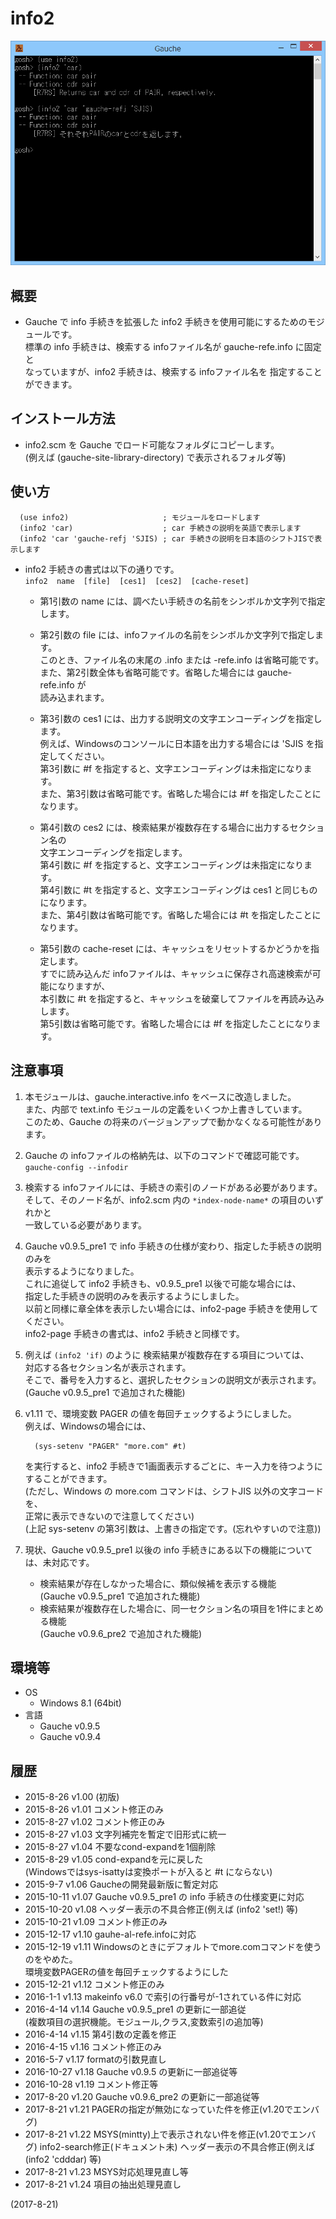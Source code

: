 # info2

![image](image.png)

## 概要
- Gauche で info 手続きを拡張した info2 手続きを使用可能にするためのモジュールです。  
  標準の info 手続きは、検索する infoファイル名が gauche-refe.info に固定と  
  なっていますが、info2 手続きは、検索する infoファイル名を 指定することができます。


## インストール方法
- info2.scm を Gauche でロード可能なフォルダにコピーします。  
  (例えば (gauche-site-library-directory) で表示されるフォルダ等)


## 使い方
```
  (use info2)                     ; モジュールをロードします
  (info2 'car)                    ; car 手続きの説明を英語で表示します
  (info2 'car 'gauche-refj 'SJIS) ; car 手続きの説明を日本語のシフトJISで表示します
```
- info2 手続きの書式は以下の通りです。  
  `info2  name  [file]  [ces1]  [ces2]  [cache-reset]`
  - 第1引数の name には、調べたい手続きの名前をシンボルか文字列で指定します。

  - 第2引数の file には、infoファイルの名前をシンボルか文字列で指定します。  
    このとき、ファイル名の末尾の .info または -refe.info は省略可能です。  
    また、第2引数全体も省略可能です。省略した場合には gauche-refe.info が  
    読み込まれます。

  - 第3引数の ces1 には、出力する説明文の文字エンコーディングを指定します。  
    例えば、Windowsのコンソールに日本語を出力する場合には 'SJIS を指定してください。  
    第3引数に #f を指定すると、文字エンコーディングは未指定になります。  
    また、第3引数は省略可能です。省略した場合には #f を指定したことになります。

  - 第4引数の ces2 には、検索結果が複数存在する場合に出力するセクション名の  
    文字エンコーディングを指定します。  
    第4引数に #f を指定すると、文字エンコーディングは未指定になります。  
    第4引数に #t を指定すると、文字エンコーディングは ces1 と同じものになります。  
    また、第4引数は省略可能です。省略した場合には #t を指定したことになります。

  - 第5引数の cache-reset には、キャッシュをリセットするかどうかを指定します。  
    すでに読み込んだ infoファイルは、キャッシュに保存され高速検索が可能になりますが、  
    本引数に #t を指定すると、キャッシュを破棄してファイルを再読み込みします。  
    第5引数は省略可能です。省略した場合には #f を指定したことになります。


## 注意事項
1. 本モジュールは、gauche.interactive.info をベースに改造しました。  
   また、内部で text.info モジュールの定義をいくつか上書きしています。  
   このため、Gauche の将来のバージョンアップで動かなくなる可能性があります。

2. Gauche の infoファイルの格納先は、以下のコマンドで確認可能です。  
   `gauche-config --infodir`

3. 検索する infoファイルには、手続きの索引のノードがある必要があります。  
   そして、そのノード名が、info2.scm 内の `*index-node-name*` の項目のいずれかと  
   一致している必要があります。

4. Gauche v0.9.5_pre1 で info 手続きの仕様が変わり、指定した手続きの説明のみを  
   表示するようになりました。  
   これに追従して info2 手続きも、v0.9.5_pre1 以後で可能な場合には、  
   指定した手続きの説明のみを表示するようにしました。  
   以前と同様に章全体を表示したい場合には、info2-page 手続きを使用してください。  
   info2-page 手続きの書式は、info2 手続きと同様です。

5. 例えば `(info2 'if)` のように 検索結果が複数存在する項目については、  
   対応する各セクション名が表示されます。  
   そこで、番号を入力すると、選択したセクションの説明文が表示されます。  
   (Gauche v0.9.5_pre1 で追加された機能)

6. v1.11 で、環境変数 PAGER の値を毎回チェックするようにしました。  
   例えば、Windowsの場合には、
   ```
     (sys-setenv "PAGER" "more.com" #t)
   ```
   を実行すると、info2 手続きで1画面表示するごとに、キー入力を待つようにすることができます。  
   (ただし、Windows の more.com コマンドは、シフトJIS 以外の文字コードを、  
   正常に表示できないので注意してください)  
   (上記 sys-setenv の第3引数は、上書きの指定です。(忘れやすいので注意))

7. 現状、Gauche v0.9.5_pre1 以後の info 手続きにある以下の機能については、未対応です。
   - 検索結果が存在しなかった場合に、類似候補を表示する機能  
     (Gauche v0.9.5_pre1 で追加された機能)
   - 検索結果が複数存在した場合に、同一セクション名の項目を1件にまとめる機能  
     (Gauche v0.9.6_pre2 で追加された機能)


## 環境等
- OS
  - Windows 8.1 (64bit)
- 言語
  - Gauche v0.9.5
  - Gauche v0.9.4

## 履歴
- 2015-8-26  v1.00 (初版)
- 2015-8-26  v1.01 コメント修正のみ
- 2015-8-27  v1.02 コメント修正のみ
- 2015-8-27  v1.03 文字列補完を暫定で旧形式に統一
- 2015-8-27  v1.04 不要なcond-expandを1個削除
- 2015-8-29  v1.05 cond-expandを元に戻した  
  (Windowsではsys-isattyは変換ポートが入ると #t にならない)
- 2015-9-7   v1.06 Gaucheの開発最新版に暫定対応
- 2015-10-11 v1.07 Gauche v0.9.5_pre1 の info 手続きの仕様変更に対応
- 2015-10-20 v1.08 ヘッダー表示の不具合修正(例えば (info2 'set!) 等)
- 2015-10-21 v1.09 コメント修正のみ
- 2015-12-17 v1.10 gauhe-al-refe.infoに対応
- 2015-12-19 v1.11 Windowsのときにデフォルトでmore.comコマンドを使うのをやめた。  
  環境変数PAGERの値を毎回チェックするようにした
- 2015-12-21 v1.12 コメント修正のみ
- 2016-1-1   v1.13 makeinfo v6.0 で索引の行番号が-1されている件に対応
- 2016-4-14  v1.14 Gauche v0.9.5_pre1 の更新に一部追従  
  (複数項目の選択機能。モジュール,クラス,変数索引の追加等)
- 2016-4-14  v1.15 第4引数の定義を修正
- 2016-4-15  v1.16 コメント修正のみ
- 2016-5-7   v1.17 formatの引数見直し
- 2016-10-27 v1.18 Gauche v0.9.5 の更新に一部追従等
- 2016-10-28 v1.19 コメント修正等
- 2017-8-20  v1.20 Gauche v0.9.6_pre2 の更新に一部追従等
- 2017-8-21  v1.21 PAGERの指定が無効になっていた件を修正(v1.20でエンバグ)
- 2017-8-21  v1.22 MSYS(mintty)上で表示されない件を修正(v1.20でエンバグ)
  info2-search修正(ドキュメント未)
  ヘッダー表示の不具合修正(例えば (info2 'cdddar) 等)
- 2017-8-21  v1.23 MSYS対応処理見直し等
- 2017-8-21  v1.24 項目の抽出処理見直し


(2017-8-21)
